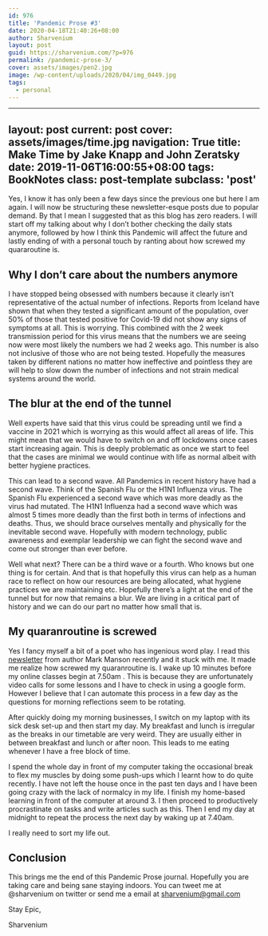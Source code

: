 ```yaml
---
id: 976
title: 'Pandemic Prose #3'
date: 2020-04-18T21:40:26+08:00
author: Sharvenium
layout: post
guid: https://sharvenium.com/?p=976
permalink: /pandemic-prose-3/
cover: assets/images/pen2.jpg
image: /wp-content/uploads/2020/04/img_0449.jpg
tags:
  - personal
---
```

---
layout: post
current: post
cover: assets/images/time.jpg
navigation: True
title: Make Time by Jake Knapp and John Zeratsky 
date: 2019-11-06T16:00:55+08:00
tags: BookNotes
class: post-template
subclass: 'post'
---
Yes, I know it has only been a few days since the previous one but here I am again. I will now be structuring these newsletter-esque posts due to popular demand. By that I mean I suggested that as this blog has zero readers. I will start off my talking about why I don’t bother checking the daily stats anymore, followed by how I think this Pandemic will affect the future and lastly ending of with a personal touch by ranting about how screwed my quararoutine is. 

## Why I don’t care about the numbers anymore

I have stopped being obsessed with numbers because it clearly isn’t representative of the actual number of infections. Reports from Iceland have shown that when they tested a significant amount of the population, over 50% of those that tested positive for Covid-19 did not show any signs of symptoms at all. This is worrying. This combined with the 2 week transmission period for this virus means that the numbers we are seeing now were most likely the numbers we had 2 weeks ago. This number is also not inclusive of those who are not being tested. Hopefully the measures taken by different nations no matter how ineffective and pointless they are will help to slow down the number of infections and not strain medical systems around the world.

## The blur at the end of the tunnel

Well experts have said that this virus could be spreading until we find a vaccine in 2021 which is worrying as this would affect all areas of life. This might mean that we would have to switch on and off lockdowns once cases start increasing again. This is deeply problematic as once we start to feel that the cases are minimal we would continue with life as normal albeit with better hygiene practices.

This can lead to a second wave. All Pandemics in recent history have had a second wave. Think of the Spanish Flu or the H1N1 Influenza virus. The Spanish Flu experienced a second wave which was more deadly as the virus had mutated. The H1N1 Influenza had a second wave which was almost 5 times more deadly than the first both in terms of infections and deaths. Thus, we should brace ourselves mentally and physically for the inevitable second wave. Hopefully with modern technology, public awareness and exemplar leadership we can fight the second wave and come out stronger than ever before. 

Well what next? There can be a third wave or a fourth. Who knows but one thing is for certain. And that is that hopefully this virus can help as a human race to reflect on how our resources are being allocated, what hygiene practices we are maintaining etc. Hopefully there’s a light at the end of the tunnel but for now that remains a blur. We are living in a critical part of history and we can do our part no matter how small that is. 

## My quaranroutine is screwed

Yes I fancy myself a bit of a poet who has ingenious word play. I read this <a rel="noreferrer noopener" href="https://markmanson.net/newsletters" target="_blank">newsletter</a> from author Mark Manson recently and it stuck with me. It made me realize how screwed my quaranroutine is. I wake up 10 minutes before my online classes begin at 7.50am . This is because they are unfortunately video calls for some lessons and I have to check in using a google form. However I believe that I can automate this process in a few day as the questions for morning reflections seem to be rotating. 

After quickly doing my morning businesses, I switch on my laptop with its sick desk set-up and then start my day. My breakfast and lunch is irregular as the breaks in our timetable are very weird. They are usually either in between breakfast and lunch or after noon. This leads to me eating whenever I have a free block of time. 

I spend the whole day in front of my computer taking the occasional break to flex my muscles by doing some push-ups which I learnt how to do quite recently. I have not left the house once in the past ten days and I have been going crazy with the lack of normalcy in my life. I finish my home-based learning in front of the computer at around 3. I then proceed to productively procrastinate on tasks and write articles such as this. Then I end my day at midnight to repeat the process the next day by waking up at 7.40am.

I really need to sort my life out. 

## Conclusion

This brings me the end of this Pandemic Prose journal. Hopefully you are taking care and being sane staying indoors. You can tweet me at @sharvenium on twitter or send me a email at sharvenium@gmail.com

Stay Epic, 

Sharvenium